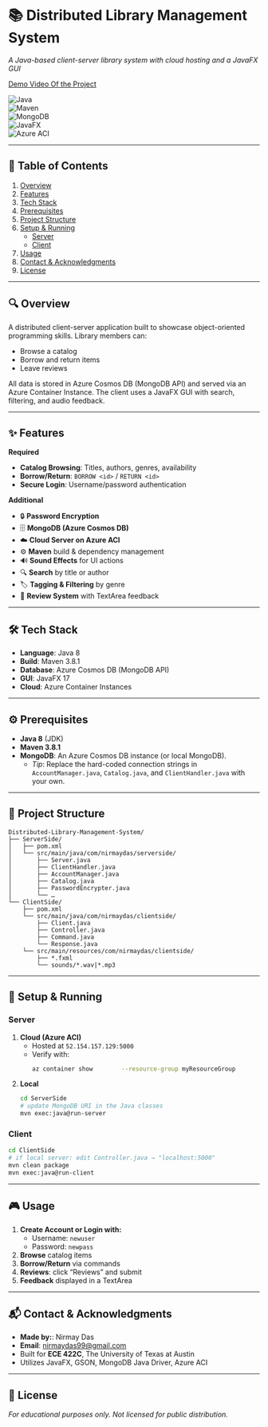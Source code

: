 <!--
  README.md for Distributed Library Management System
-->

# 📚 Distributed Library Management System  
*A Java-based client-server library system with cloud hosting and a JavaFX GUI*

[Demo Video Of the Project](https://drive.google.com/file/d/1ICSt50dcIt96hCFgptS1_YsAi0bUzOmh/view?usp=sharing)

![Java](https://img.shields.io/badge/Java-8-orange.svg)  
![Maven](https://img.shields.io/badge/Maven-3.8.1-blue.svg)  
![MongoDB](https://img.shields.io/badge/MongoDB-4.6.1-green.svg)  
![JavaFX](https://img.shields.io/badge/JavaFX-17-lightgrey.svg)  
![Azure ACI](https://img.shields.io/badge/Azure%20ACI-blue.svg)  

---

## 📖 Table of Contents
1. [Overview](#-overview)  
2. [Features](#-features)  
3. [Tech Stack](#-tech-stack)  
4. [Prerequisites](#-prerequisites)  
5. [Project Structure](#-project-structure)  
6. [Setup & Running](#-setup--running)  
   - [Server](#server)  
   - [Client](#client)  
7. [Usage](#-usage)  
8. [Contact & Acknowledgments](#-contact--acknowledgments)  
9. [License](#-license)  

---

## 🔍 Overview
A distributed client-server application built to showcase object-oriented programming skills. Library members can:
- Browse a catalog  
- Borrow and return items  
- Leave reviews  

All data is stored in Azure Cosmos DB (MongoDB API) and served via an Azure Container Instance. The client uses a JavaFX GUI with search, filtering, and audio feedback.

---

## ✨ Features

**Required**  
- **Catalog Browsing**: Titles, authors, genres, availability  
- **Borrow/Return**: `BORROW <id>` / `RETURN <id>`  
- **Secure Login**: Username/password authentication  

**Additional**  
- 🔒 **Password Encryption**  
- 🗄️ **MongoDB (Azure Cosmos DB)**  
- ☁️ **Cloud Server on Azure ACI**  
- ⚙️ **Maven** build & dependency management  
- 🔊 **Sound Effects** for UI actions  
- 🔍 **Search** by title or author  
- 🏷️ **Tagging & Filtering** by genre  
- 💬 **Review System** with TextArea feedback  

---

## 🛠️ Tech Stack
- **Language**: Java 8  
- **Build**: Maven 3.8.1  
- **Database**: Azure Cosmos DB (MongoDB API)  
- **GUI**: JavaFX 17  
- **Cloud**: Azure Container Instances  

---

## ⚙️ Prerequisites
- **Java 8** (JDK)  
- **Maven 3.8.1**  
- **MongoDB**: An Azure Cosmos DB instance (or local MongoDB).  
  - _Tip_: Replace the hard-coded connection strings in `AccountManager.java`, `Catalog.java`, and `ClientHandler.java` with your own.

---

## 📁 Project Structure
```
Distributed-Library-Management-System/
├── ServerSide/
│   ├── pom.xml
│   └── src/main/java/com/nirmaydas/serverside/
│       ├── Server.java
│       ├── ClientHandler.java
│       ├── AccountManager.java
│       ├── Catalog.java
│       ├── PasswordEncrypter.java
│       └── …  
└── ClientSide/
    ├── pom.xml
    └── src/main/java/com/nirmaydas/clientside/
        ├── Client.java
        ├── Controller.java
        ├── Command.java
        └── Response.java
    └── src/main/resources/com/nirmaydas/clientside/
        ├── *.fxml
        └── sounds/*.wav|*.mp3
```

---

## 🚀 Setup & Running

### Server
1. **Cloud (Azure ACI)**  
   - Hosted at `52.154.157.129:5000`  
   - Verify with:  
     ```bash
     az container show        --resource-group myResourceGroup        --name library-server
     ```
2. **Local**  
   ```bash
   cd ServerSide
   # update MongoDB URI in the Java classes
   mvn exec:java@run-server
   ```

### Client
```bash
cd ClientSide
# if local server: edit Controller.java → "localhost:5000"
mvn clean package
mvn exec:java@run-client
```

---

## 🎮 Usage
1. **Create Account or Login with:**  
   - Username: `newuser`
   - Password: `newpass`  
2. **Browse** catalog items  
3. **Borrow/Return** via commands  
4. **Reviews**: click “Reviews” and submit  
5. **Feedback** displayed in a TextArea  

---

## 📬 Contact & Acknowledgments
- **Made by:**: Nirmay Das  
- **Email**: [nirmaydas99@gmail.com](mailto:nirmaydas99@gmail.com)  
- Built for **ECE 422C**, The University of Texas at Austin  
- Utilizes JavaFX, GSON, MongoDB Java Driver, Azure ACI  

---

## 📄 License
_For educational purposes only. Not licensed for public distribution._
